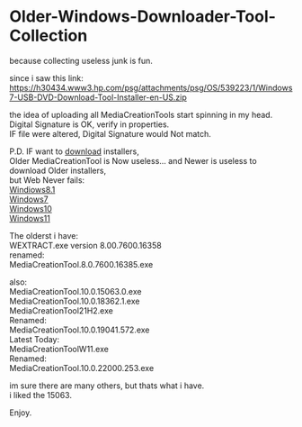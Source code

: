 # Older-Windows-Downloader-Tool-Collection
because collecting useless junk is fun. </br>

since i saw this link: </br>
https://h30434.www3.hp.com/psg/attachments/psg/OS/539223/1/Windows7-USB-DVD-Download-Tool-Installer-en-US.zip </br>

the idea of uploading all MediaCreationTools start spinning in my head. </br>
Digital Signature is OK, verify in properties. </br>
IF file were altered, Digital Signature would Not match. </br>

P.D. IF want to [download](https://www.microsoft.com/en-us/software-download/) installers, </br>
Older MediaCreationTool is Now useless... and Newer is useless to download Older installers, </br>
but Web Never fails: </br>
[Windiows8.1](https://learn.microsoft.com/en-us/lifecycle/products/windows-81) </br>
[Windows7](https://learn.microsoft.com/en-us/lifecycle/products/windows-7) </br>
[Windows10](https://www.microsoft.com/en-us/software-download/windows10) </br>
[Windows11](https://www.microsoft.com/en-us/software-download/windows11) </br>

The olderst i have: </br>
WEXTRACT.exe version 8.00.7600.16358 </br>
renamed: </br>
MediaCreationTool.8.0.7600.16385.exe </br>

also: </br>
MediaCreationTool.10.0.15063.0.exe </br>
MediaCreationTool.10.0.18362.1.exe </br>
MediaCreationTool21H2.exe  </br>
Renamed: </br>
MediaCreationTool.10.0.19041.572.exe </br>
Latest Today: </br>
MediaCreationToolW11.exe </br>
Renamed: </br>
MediaCreationTool.10.0.22000.253.exe </br>

im sure there are many others, but thats what i have. </br>
i liked the 15063. </br>

Enjoy. </br>


